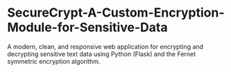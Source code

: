 # SecureCrypt-A-Custom-Encryption-Module-for-Sensitive-Data
A modern, clean, and responsive web application for encrypting and decrypting sensitive text data using Python (Flask) and the Fernet symmetric encryption algorithm.
